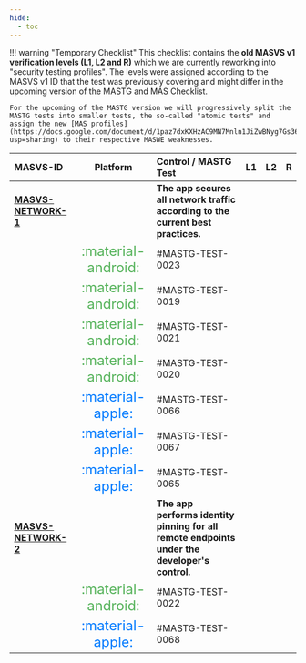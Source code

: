 ```yaml
---
hide:
  - toc
---
```


!!! warning "Temporary Checklist"
    This checklist contains the **old MASVS v1 verification levels (L1, L2 and R)** which we are currently reworking into "security testing profiles". The levels were assigned according to the MASVS v1 ID that the test was previously covering and might differ in the upcoming version of the MASTG and MAS Checklist.

    For the upcoming of the MASTG version we will progressively split the MASTG tests into smaller tests, the so-called "atomic tests" and assign the new [MAS profiles](https://docs.google.com/document/d/1paz7dxKXHzAC9MN7Mnln1JiZwBNyg7Gs364AJ6KudEs/edit?usp=sharing) to their respective MASWE weaknesses.
| MASVS-ID                                               |                                                                     Platform                                                                      | Control / MASTG Test                                                                                            |                                        L1                                        |                                        L2                                         |  R  |
|:-------------------------------------------------------|:-------------------------------------------------------------------------------------------------------------------------------------------------:|:----------------------------------------------------------------------------------------------------------------|:--------------------------------------------------------------------------------:|:---------------------------------------------------------------------------------:|:---:|
| **[MASVS-NETWORK-1](/MASVS/controls/MASVS-NETWORK-1)** |                                                                                                                                                   | **The app secures all network traffic according to the current best practices.**                                |                                                                                  |                                                                                   |     |
|                                                        | <span style="font-size: x-large; color: #54b259;" title="Android"> :material-android: </span><span style="display: none;">platform:android</span> | #MASTG-TEST-0023                             |                                                                                  | <span class="mas-dot-green"></span><span style="display: none;">profile:L2</span> |     |
|                                                        | <span style="font-size: x-large; color: #54b259;" title="Android"> :material-android: </span><span style="display: none;">platform:android</span> | #MASTG-TEST-0019                    | <span class="mas-dot-blue"></span><span style="display: none;">profile:L1</span> | <span class="mas-dot-green"></span><span style="display: none;">profile:L2</span> |     |
|                                                        | <span style="font-size: x-large; color: #54b259;" title="Android"> :material-android: </span><span style="display: none;">platform:android</span> | #MASTG-TEST-0021                    | <span class="mas-dot-blue"></span><span style="display: none;">profile:L1</span> | <span class="mas-dot-green"></span><span style="display: none;">profile:L2</span> |     |
|                                                        | <span style="font-size: x-large; color: #54b259;" title="Android"> :material-android: </span><span style="display: none;">platform:android</span> | #MASTG-TEST-0020                                  | <span class="mas-dot-blue"></span><span style="display: none;">profile:L1</span> | <span class="mas-dot-green"></span><span style="display: none;">profile:L2</span> |     |
|                                                        |      <span style="font-size: x-large; color: #007aff;" title="iOS"> :material-apple: </span><span style="display: none;">platform:ios</span>      | #MASTG-TEST-0066                                      | <span class="mas-dot-blue"></span><span style="display: none;">profile:L1</span> | <span class="mas-dot-green"></span><span style="display: none;">profile:L2</span> |     |
|                                                        |      <span style="font-size: x-large; color: #007aff;" title="iOS"> :material-apple: </span><span style="display: none;">platform:ios</span>      | #MASTG-TEST-0067                        | <span class="mas-dot-blue"></span><span style="display: none;">profile:L1</span> | <span class="mas-dot-green"></span><span style="display: none;">profile:L2</span> |     |
|                                                        |      <span style="font-size: x-large; color: #007aff;" title="iOS"> :material-apple: </span><span style="display: none;">platform:ios</span>      | #MASTG-TEST-0065                        | <span class="mas-dot-blue"></span><span style="display: none;">profile:L1</span> | <span class="mas-dot-green"></span><span style="display: none;">profile:L2</span> |     |
| **[MASVS-NETWORK-2](/MASVS/controls/MASVS-NETWORK-2)** |                                                                                                                                                   | **The app performs identity pinning for all remote endpoints under the developer's control.**                   |                                                                                  |                                                                                   |     |
|                                                        | <span style="font-size: x-large; color: #54b259;" title="Android"> :material-android: </span><span style="display: none;">platform:android</span> | #MASTG-TEST-0022 |                                                                                  | <span class="mas-dot-green"></span><span style="display: none;">profile:L2</span> |     |
|                                                        |      <span style="font-size: x-large; color: #007aff;" title="iOS"> :material-apple: </span><span style="display: none;">platform:ios</span>      | #MASTG-TEST-0068     |                                                                                  | <span class="mas-dot-green"></span><span style="display: none;">profile:L2</span> |     |

<br><br>
